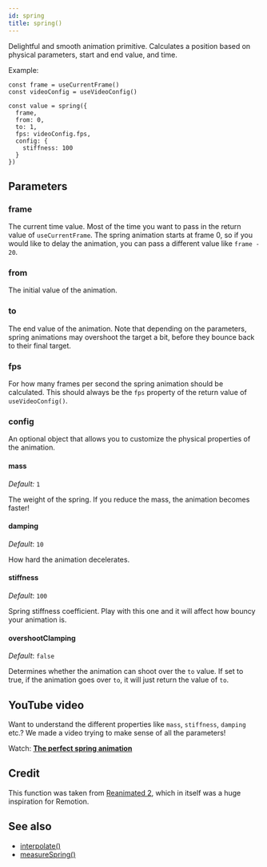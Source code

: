```yaml
---
id: spring
title: spring()
---
```


Delightful and smooth animation primitive. Calculates a position based on physical parameters, start and end value, and time.

Example:

```tsx
const frame = useCurrentFrame()
const videoConfig = useVideoConfig()

const value = spring({
  frame,
  from: 0,
  to: 1,
  fps: videoConfig.fps,
  config: {
    stiffness: 100
  }
})
```

## Parameters

### frame

The current time value. Most of the time you want to pass in the return value of `useCurrentFrame`. The spring animation starts at frame 0, so if you would like to delay the animation, you can pass a different value like `frame - 20`.

### from

The initial value of the animation.

### to

The end value of the animation. Note that depending on the parameters, spring animations may overshoot the target a bit, before they bounce back to their final target.

### fps

For how many frames per second the spring animation should be calculated. This should always be the `fps` property of the return value of `useVideoConfig()`.

### config

An optional object that allows you to customize the physical properties of the animation.

#### mass

_Default:_ `1`

The weight of the spring. If you reduce the mass, the animation becomes faster!

#### damping

_Default_: `10`

How hard the animation decelerates.

#### stiffness

_Default_: `100`

Spring stiffness coefficient. Play with this one and it will affect how bouncy your animation is.

#### overshootClamping

_Default_: `false`

Determines whether the animation can shoot over the `to` value. If set to true, if the animation goes over `to`, it will just return the value of `to`.

## YouTube video

Want to understand the different properties like `mass`, `stiffness`, `damping` etc.? We made a video trying to make sense of all the parameters!

Watch: **[The perfect spring animation](https://www.youtube.com/watch?v=GE8ZqrKqE5g)**

## Credit

This function was taken from [Reanimated 2](https://github.com/software-mansion/react-native-reanimated), which in itself was a huge inspiration for Remotion.

## See also

- [interpolate()](/docs/interpolate)
- [measureSpring()](/docs/measure-spring)

